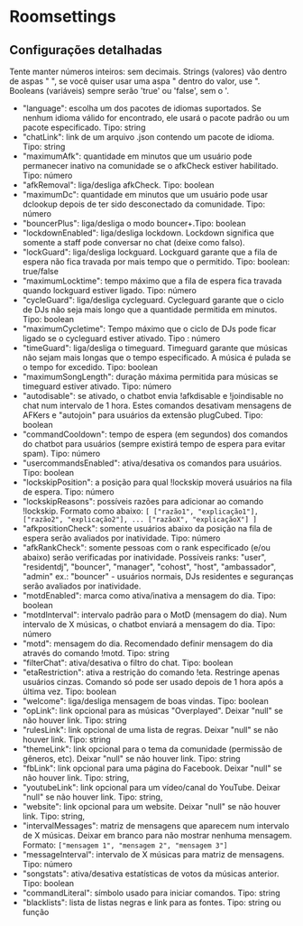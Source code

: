 Roomsettings
============

Configurações detalhadas
------------------------

Tente manter números inteiros: sem decimais. 
Strings (valores) vão dentro de aspas " ", se você quiser usar uma aspa " dentro do valor, use \". 
Booleans (variáveis) sempre serão 'true' ou 'false', sem o '.

- "language": escolha um dos pacotes de idiomas suportados. Se nenhum idioma válido for encontrado, ele usará o pacote padrão ou um pacote especificado. Tipo: string
- "chatLink": link de um arquivo .json contendo um pacote de idioma. Tipo: string
- "maximumAfk": quantidade em minutos que um usuário pode permanecer inativo na comunidade se o afkCheck estiver habilitado. Tipo: número
- "afkRemoval": liga/desliga afkCheck. Tipo: boolean             
- "maximumDc": quantidade em minutos que um usuário pode usar dclookup depois de ter sido desconectado da comunidade. Tipo: número 
- "bouncerPlus": liga/desliga o modo bouncer+.Tipo: boolean                
- "lockdownEnabled": liga/desliga lockdown. Lockdown significa que somente a staff pode conversar no chat (deixe como falso).                
- "lockGuard": liga/desliga lockguard. Lockguard garante que a fila de espera não fica travada por mais tempo que o permitido. Tipo: boolean: true/false
- "maximumLocktime": tempo máximo que a fila de espera fica travada quando lockguard estiver ligado. Tipo: número
- "cycleGuard": liga/desliga cycleguard. Cycleguard garante que o ciclo de DJs não seja mais longo que a quantidade permitida em minutos. Tipo: boolean
- "maximumCycletime": Tempo máximo que o ciclo de DJs pode ficar ligado se o cycleguard estiver ativado. Tipo : número
- "timeGuard": liga/desliga o timeguard. Timeguard garante que músicas não sejam mais longas que o tempo especificado. A música é pulada se o tempo for excedido. Tipo: boolean
- "maximumSongLength": duração máxima permitida para músicas se timeguard estiver ativado. Tipo: número
- "autodisable": se ativado, o chatbot envia !afkdisable e !joindisable no chat num intervalo de 1 hora. Estes comandos desativam mensagens de AFKers e "autojoin" para usuários da extensão plugCubed. Tipo: boolean                
- "commandCooldown": tempo de espera (em segundos) dos comandos do chatbot para usuários (sempre existirá tempo de espera para evitar spam). Tipo: número
- "usercommandsEnabled": ativa/desativa os comandos para usuários. Tipo: boolean                
- "lockskipPosition": a posição para qual !lockskip moverá usuários na fila de espera. Tipo: número
- "lockskipReasons": possíveis razões para adicionar ao comando !lockskip. Formato como abaixo:
    	```
    	[
    		["razão1", "explicação1"],
    		["razão2", "explicação2"],
    		...
    		["razãoX", "explicaçãoX"]
    	]
    	```
- "afkpositionCheck": somente usuários abaixo da posição na fila de espera serão avaliados por inatividade. Tipo: número
- "afkRankCheck": somente pessoas com o rank especificado (e/ou abaixo) serão verificadas por inatividade. Possíveis ranks: 
	"user", "residentdj", "bouncer", "manager", "cohost", "host", "ambassador", "admin"
   	ex.: "bouncer" - usuários normais, DJs residentes e seguranças serão avaliados por inatividade.                
- "motdEnabled": marca como ativa/inativa a mensagem do dia. Tipo: boolean
- "motdInterval": intervalo padrão para o MotD (mensagem do dia). Num intervalo de X músicas, o chatbot enviará a mensagem do dia. Tipo: número
- "motd": mensagem do dia. Recomendado definir mensagem do dia através do comando !motd. Tipo: string                
- "filterChat": ativa/desativa o filtro do chat. Tipo: boolean
- "etaRestriction": ativa a restrição do comando !eta. Restringe apenas usuários cinzas. Comando só pode ser usado depois de 1 hora após a última vez. Tipo: boolean
- "welcome": liga/desliga mensagem de boas vindas. Tipo: boolean
- "opLink": link opcional para as músicas "Overplayed". Deixar "null" se não houver link. Tipo: string
- "rulesLink": link opcional de uma lista de regras. Deixar "null" se não houver link. Tipo: string
- "themeLink": link opcional para o tema da comunidade (permissão de gêneros, etc). Deixar "null" se não houver link. Tipo: string
- "fbLink": link opcional para uma página do Facebook. Deixar "null" se não houver link. Tipo: string,
- "youtubeLink": link opcional para um vídeo/canal do YouTube. Deixar "null" se não houver link. Tipo: string,
- "website": link opcional para um website. Deixar "null" se não houver link. Tipo: string,
- "intervalMessages": matriz de mensagens que aparecem num intervalo de X músicas. Deixar em branco para não mostrar nenhuma mensagem. Formato:
	`["mensagem 1", "mensagem 2", "mensagem 3"]`
- "messageInterval": intervalo de X músicas para matriz de mensagens. Tipo: número
- "songstats": ativa/desativa estatísticas de votos da músicas anterior. Tipo: boolean
- "commandLiteral": símbolo usado para iniciar comandos. Tipo: string
- "blacklists": lista de listas negras e link para as fontes. Tipo: string ou função
